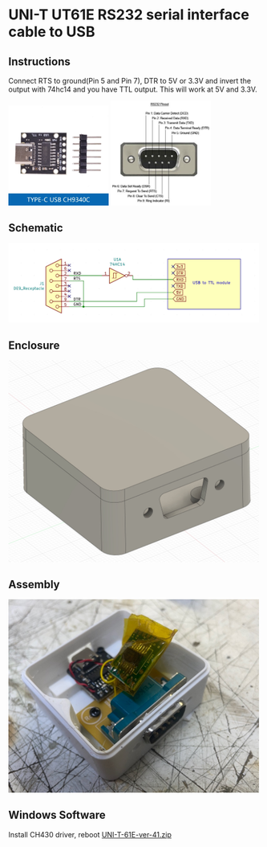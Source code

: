 # UNI-T UT61E RS232 serial interface cable to USB

## Instructions
Connect RTS to ground(Pin 5 and Pin 7), DTR to 5V or 3.3V and invert the output with 74hc14 and you have TTL output. This will work at 5V and 3.3V.

<img src="USB-to-TTL-Serial.png" width="200"/>
<img src="RS232-9-pin-pinout.jpg" width="200"/>

## Schematic
<img src="schematic.jpg" width="500"/>

## Enclosure
<img src="enclosure.jpg" width="500"/>

## Assembly
<img src="assembly.jpg" width="500"/>

## Windows Software
Install CH430 driver, reboot
[UNI-T-61E-ver-41.zip](UNI-T-61E-ver-41.zip)